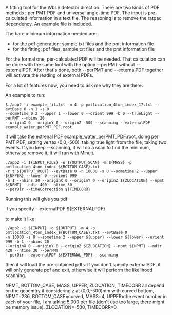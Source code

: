 A fitting tool for the WbLS detector direction.
There are two kinds of PDF methods : per PMT PDF and universal angle-time PDF.
The input is pre-calculated information in a text file. The reasoning is to remove the ratpac dependency.
An example file is included.

The bare minimum information needed are: 
 - for the pdf generation: sample txt files and the pmt information file
 - for the fitting: pdf files, sample txt files and the pmt information file

For the formal one, per-calculated PDF will be needed. That calculation can be done with the same tool with the option --perPMT without --externalPDF.
After that's done, both --perPMT and --externalPDF together will activate the reading of external PDFs.

For a lot of features now, you need to ask me why they are there.

An example to run:
```$make
$./app2 -i example_fit.txt -m 4 -p pmtlocation_4ton_index_17.txt --evtBase 0 -n 1 -s 0 
--sometime 0.2 --upper 1 --lower 0 --orient 999 -b 0 --trueLight --perPMT --nbins 20 
--originX 0 --originY 0 --originZ -500 --scanning --externalPDF example_water_perPMT_PDF.root
```

It will take the extrenal PDF example_water_perPMT_PDF.root, doing per PMT PDF, setting vertex (0,0,-500), taking true light from the file, taking two events.
If you keep --scanning, it will do a scan to find the minimum, otherwise remove it, it will run with Minuit.

```
./app2 -i ${INPUT_FILE} -o ${OUTPUT_SCAN} -m ${MASS} -p pmtlocation_4ton_index_${BOTTOM_CASE}.txt 
-r t ${OUTPUT_ROOT} --evtBase 0 -n 10000 -s 0 --sometime 2 --upper ${UPPER} --lower 0 --orient 999 
-b 1 --nbins 20 --originX 0 --originY 0 --originZ ${ZLOCATION} --npmt ${NPMT} --ndir 400 --ntime 30 
--perDir --timeCorrection ${TIMECORR}
```
Running this will give you pdf

if you specify
--externalPDF ${EXTERNALPDF}

to make it like

```
./app2 -i ${INPUT} -o ${OUTPUT} -m 4 -p pmtlocation_4ton_index_${BOTTOM_CASE}.txt --evtBase 0 
-n 10000 -s 0 --sometime 2 --upper ${upper} --lower ${lower} --orient 999 -b 1 --nbins 20 
--originX 0 --originY 0 --originZ ${ZLOCATION} --npmt ${NPMT} --ndir 420 --ntime 30 --perPMT 
--perDir --externalPDF ${EXTERNAL_PDF} --scanning 
```

then it will load the pre-obtained pdfs. If you don't specify externalPDF, it will only generate pdf and exit, otherwise it will perform the likelihood scanning. 

NPMT, BOTTOM_CASE, MASS, UPPER, ZLOCATION, TIMECORR all depend on the geoemtry
if considering z at (0,0,-500)mm with curved bottom, NPMT=236, BOTTOM_CASE=curved, MASS=4, UPPER=the event number in each of your file, I am taking 5,000 per file (don't use too large, there might be memory issue). ZLOCATION=-500, TIMECORR=0
